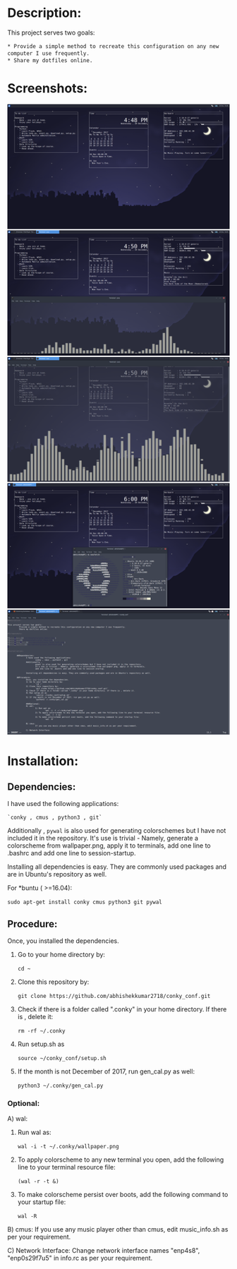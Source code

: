 # Description:

This project serves two goals:
	
	* Provide a simple method to recreate this configuration on any new computer I use frequently.
	* Share my dotfiles online.

# Screenshots:

![unix_basic](/screenshots/unix_basic.png)
![unix_cava](/screenshots/unix_cava.png)
![unix_cavafull](/screenshots/unix_cavafull.png)
![unix_neofetch](/screenshots/unix_neofetch.png)
![unix_vim](/screenshots/unix_vim.png)

# Installation:

##	 Dependencies:
I have used the following applications:

	`conky , cmus , python3 , git`
Additionally ,
	`pywal` is also used for generating colorschemes but I have not included it in the repository. 
	It's use is trivial - Namely, generate a colorscheme from wallpaper.png, apply it to terminals,
	add one line to .bashrc and add one line to session-startup.

Installing all dependencies is easy. They are commonly used packages and are in Ubuntu's repository as well.

For \*buntu ( >=16.04):

`sudo apt-get install conky cmus python3 git pywal`

## Procedure:
Once, you installed the dependencies.
1) Go to your home directory by:
	
	`cd ~`
	
2) Clone this repository by:
	
	`git clone https://github.com/abhishekkumar2718/conky_conf.git`
	
3) Check if there is a folder called ".conky" in your home directory. If there is , delete it:
	
	`rm -rf ~/.conky`
	
4) Run setup.sh as
	
	`source ~/conky_conf/setup.sh`
	
5) If the month is not December of 2017, run gen_cal.py as well:
	
	`python3 ~/.conky/gen_cal.py`
	

### Optional:
A) wal:
1) Run wal as: 
	
	`wal -i -t ~/.conky/wallpaper.png`
		
2) To apply colorscheme to any new terminal you open, add the following line to your terminal resource file:
	
	`(wal -r -t &)`
		
3) To make colorscheme persist over boots, add the following command to your startup file:
	
	`wal -R`
		

B) cmus:
	If you use any music player other than cmus, edit music_info.sh as per your requirement.

C) Network Interface:
	Change network interface names "enp4s8", "enp0s29f7u5" in info.rc as per your requirement.

